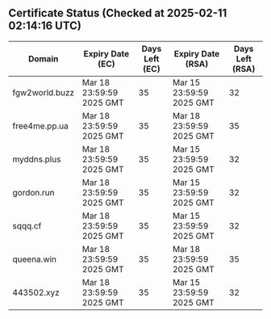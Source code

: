 ## Certificate Status (Checked at 2025-02-11 02:14:16 UTC)
| Domain | Expiry Date (EC) | Days Left (EC) | Expiry Date (RSA) | Days Left (RSA) |
|--------|-------------------|----------------|--------------------|--------------------|
| fgw2world.buzz | Mar 18 23:59:59 2025 GMT | 35 | Mar 15 23:59:59 2025 GMT | 32 |
| free4me.pp.ua | Mar 18 23:59:59 2025 GMT | 35 | Mar 18 23:59:59 2025 GMT | 35 |
| myddns.plus | Mar 18 23:59:59 2025 GMT | 35 | Mar 15 23:59:59 2025 GMT | 32 |
| gordon.run | Mar 18 23:59:59 2025 GMT | 35 | Mar 15 23:59:59 2025 GMT | 32 |
| sqqq.cf | Mar 18 23:59:59 2025 GMT | 35 | Mar 15 23:59:59 2025 GMT | 32 |
| queena.win | Mar 18 23:59:59 2025 GMT | 35 | Mar 18 23:59:59 2025 GMT | 35 |
| 443502.xyz | Mar 18 23:59:59 2025 GMT | 35 | Mar 15 23:59:59 2025 GMT | 32 |
